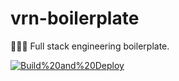 # vrn-boilerplate

🔧🔨🔩 Full stack engineering boilerplate.

[![Build%20and%20Deploy](https://github.com/vrn-deco/vrn-boilerplate/workflows/Build%20and%20Deploy/badge.svg)](https://github.com/vrn-deco/vrn-boilerplate/actions)

<!-- resource inject -->
<!-- /resource inject -->
